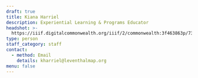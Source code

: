```yaml
---
draft: true
title: Kiana Harriel
description: Experiential Learning & Programs Educator
headshot: >-
  https://iiif.digitalcommonwealth.org/iiif/2/commonwealth:3f463863p/736,6892,514,514/,600/0/default.jpg
type: person
staff_category: staff
contact:
  - method: Email
    details: kharriel@leventhalmap.org
menu: false
---
```


